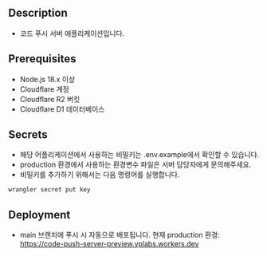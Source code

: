 ## Description
- 코드 푸시 서버 애플리케이션입니다.

## Prerequisites
- Node.js 18.x 이상
- Cloudflare 계정
- Cloudflare R2 버킷
- Cloudflare D1 데이터베이스


## Secrets
- 해당 어플리케이션에서 사용하는 비밀키는 .env.example에서 확인할 수 있습니다.
- production 환경에서 사용하는 환경변수 파일은 서버 담당자에게 문의해주세요.
- 비밀키를 추가하기 위해서는 다음 명령어를 실행합니다.

``` sh
wrangler secret put key
```

## Deployment
- main 브랜치에 푸시 시 자동으로 배포됩니다.
현재 production 환경: https://code-push-server-preview.yplabs.workers.dev
